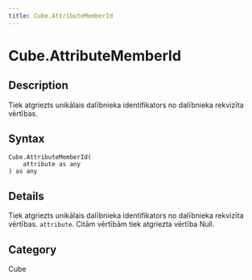 ```yaml
---
title: Cube.AttributeMemberId
---
```


# Cube.AttributeMemberId


## Description

Tiek atgriezts unikālais dalībnieka identifikators no dalībnieka rekvizīta vērtības.


## Syntax

```powerquery
Cube.AttributeMemberId(
    attribute as any
) as any
```


## Details

Tiek atgriezts unikālais dalībnieka identifikators no dalībnieka rekvizīta vērtības. <code>attribute</code>. Citām vērtībām tiek atgriezta vērtība Null.



## Category
Cube
